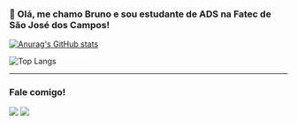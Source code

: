 ### 👋 Olá, me chamo Bruno e sou estudante de ADS na Fatec de São José dos Campos!

[![Anurag's GitHub stats](https://github-readme-stats.vercel.app/api?username=BrunoVieira30&theme=tokyonight)](https://github.com/anuraghazra/github-readme-stats)

![Top Langs](https://github-readme-stats.vercel.app/api/top-langs/?username=BrunoVieira30&layout=compact&theme=tokyonight)

------------------
### Fale comigo!
<a href="https://www.linkedin.com/in/bruno-vieira-b999a2224/"><img src="https://img.shields.io/badge/LinkedIn-0077B5?style=for-the-badge&logo=linkedin&logoColor=white" /></a>
<a href = "mailto:brunosilverio01@gmail.com"><img src="https://img.shields.io/badge/-Gmail-%23333?style=for-the-badge&logo=gmail&logoColor=white" target="_blank"></a>
